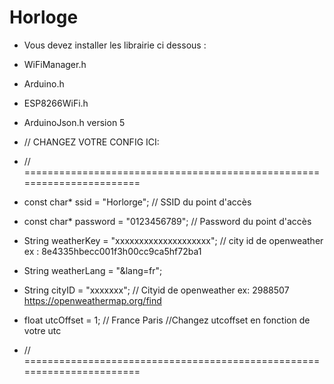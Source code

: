 # Horloge

- Vous devez installer les librairie ci dessous :
- WiFiManager.h
- Arduino.h
- ESP8266WiFi.h
- ArduinoJson.h  version 5



- // CHANGEZ VOTRE CONFIG ICI:
- // =======================================================================
- const char* ssid     = "Horlorge";     // SSID du point d'accès
- const char* password = "0123456789";   // Password du point d'accès
- String weatherKey = "xxxxxxxxxxxxxxxxxxxx"; // city id de openweather ex : 8e4335hbecc001f3h00cc9ca5hf72ba1
- String weatherLang = "&lang=fr";
- String cityID = "xxxxxxx"; // Cityid de openweather ex: 2988507   https://openweathermap.org/find
- float utcOffset = 1; // France Paris //Changez utcoffset en fonction de votre utc
- // =======================================================================


